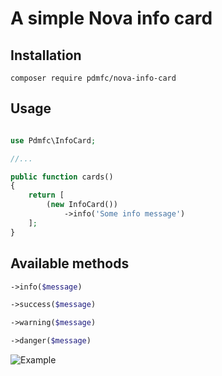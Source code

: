 # A simple Nova info card

## Installation
```shell
composer require pdmfc/nova-info-card
```

## Usage
```php

use Pdmfc\InfoCard;

//...

public function cards()
{
    return [
        (new InfoCard())
            ->info('Some info message')
    ];
}

```

## Available methods
```php
->info($message)
```


```php
->success($message)
```


```php
->warning($message)
```


```php
->danger($message)
```

![Example](https://github.com/pdmfc/nova-info-card/images/example.png)
